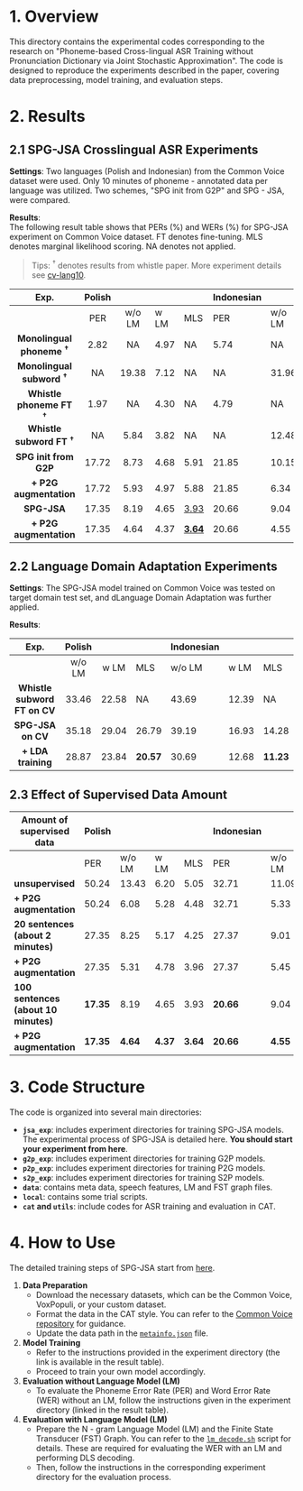 
# 1. Overview

This directory contains the experimental codes corresponding to the research on "Phoneme-based Cross-lingual ASR Training without Pronunciation Dictionary via Joint Stochastic Approximation". The code is designed to reproduce the experiments described in the paper, covering data preprocessing, model training, and evaluation steps.

# 2. Results

## 2.1 SPG-JSA Crosslingual ASR Experiments

**Settings**: 
Two languages (Polish and Indonesian) from the Common Voice dataset were used. Only 10 minutes of phoneme - annotated data per language was utilized. Two schemes, "SPG init from G2P" and SPG - JSA, were compared.

**Results**:  
The following result table shows that PERs (\%) and WERs (\%) for SPG-JSA experiment on Common Voice dataset. FT denotes fine-tuning. MLS denotes marginal likelihood scoring. NA denotes not applied.
> Tips:  $^\dagger$ denotes results from whistle paper. More experiment details see [cv-lang10](../cv-lang10).

|                Exp.                | **Polish** |        |      |      | **Indonesian** |        |       |          |
| :--------------------------------: | :--------: | :----: | ---- | ---- | -------------- | ------ | ----- | -------- |
|                                    |    PER     | w/o LM | w LM | MLS  | PER            | w/o LM | w LM  | MLS      |
| **Monolingual phoneme $^\dagger$** |    2.82    |   NA   | 4.97 | NA   | 5.74           | NA     | 3.28  | NA       |
| **Monolingual subword $^\dagger$** |     NA     | 19.38  | 7.12 | NA   | NA             | 31.96  | 10.85 | NA       |
| **Whistle phoneme FT $^\dagger$**  |    1.97    |   NA   | 4.30 | NA   | 4.79           | NA     | 2.43  | NA       |
| **Whistle subword FT $^\dagger$**  |     NA     |  5.84  | 3.82 | NA   | NA             | 12.48  | 2.92  | NA       |
|       **SPG init from G2P**        |   17.72    |  8.73  | 4.68 | 5.91 | 21.85          | 10.15  | 3.81  | 3.09     |
|    **+ P2G augmentation**     |   17.72    |  5.93  | 4.97 | 5.88 | 21.85          | 6.34   | 3.44  | 2.91     |
|            **SPG-JSA**             |   17.35    |  8.19  | 4.65 | [3.93](./jsa_exp/SPG-JSA_polish_semi-supervised_100utts/)  | 20.66          | 9.04   | 3.26  | [2.47](./jsa_exp/SPG-JSA_indonesian_semi-supervised_100utts/)   |
|    **+ P2G augmentation**     |   17.35    |  4.64  | 4.37 | **[3.64](./jsa_exp/SPG-JSA_polish_semi-supervised_100utts/)**  | 20.66          | 4.55   | 2.92  | **[2.31](./jsa_exp/SPG-JSA_indonesian_semi-supervised_100utts/)** |

## 2.2 Language Domain Adaptation Experiments

**Settings**: 
The SPG-JSA model trained on Common Voice was tested on target domain test set, and dLanguage Domain Adaptation was further applied.

**Results**:  

|           **Exp.**           | **Polish** |       |           | **Indonesian** |       |           |
| :--------------------------: | :--------: | :---: | --------- | -------------- | ----- | --------- |
|                              |   w/o LM   | w LM  | MLS       | w/o LM         | w LM  | MLS       |
| **Whistle subword FT on CV** |   33.46    | 22.58 | NA        | 43.69          | 12.39 | NA        |
|      **SPG-JSA on CV**       |   35.18    | 29.04 | 26.79     | 39.19          | 16.93 | 14.28     |
|   **+ LDA training**    |   28.87    | 23.84 | **20.57** | 30.69          | 12.68 | **11.23** |

## 2.3 Effect of Supervised Data Amount

| **Amount of supervised data**        | **Polish** |          |          |          | **Indonesian** |          |          |          |
| ------------------------------------ | ---------- | -------- | -------- | -------- | -------------- | -------- | -------- | -------- |
|                                      | PER        | w/o LM   | w LM     | MLS      | PER            | w/o LM   | w LM     | MLS      |
| **unsupervised**                     | 50.24      | 13.43    | 6.20     | 5.05     | 32.71          | 11.09    | 3.74     | 2.80     |
| **+ P2G augmentation**          | 50.24      | 6.08     | 5.28     | 4.48     | 32.71          | 5.33     | 3.28     | 2.47     |
| **20 sentences (about 2 minutes)**   | 27.35      | 8.25     | 5.17     | 4.25     | 27.37          | 9.01     | 3.39     | 2.66     |
| **+ P2G augmentation**          | 27.35      | 5.31     | 4.78     | 3.96     | 27.37          | 5.45     | 3.04     | 2.47     |
| **100 sentences (about 10 minutes)** | **17.35**  | 8.19     | 4.65     | 3.93     | **20.66**      | 9.04     | 3.26     | 2.47     |
| **+ P2G augmentation**          | **17.35**  | **4.64** | **4.37** | **3.64** | **20.66**      | **4.55** | **2.92** | **2.31** |

# 3. Code Structure

The code is organized into several main directories:
- **`jsa_exp`**: includes experiment directories for training SPG-JSA models. The experimental process of SPG-JSA is detailed here. **You should start your experiment from here**.
- **`g2p_exp`**: includes experiment directories for training G2P models.
- **`p2p_exp`**: includes experiment directories for training P2G models.
- **`s2p_exp`**: includes experiment directories for training S2P models.
- **`data`**: contains meta data, speech features, LM and FST graph files.
- **`local`**: contains some trial scripts.
- **`cat` and `utils`**: include codes for ASR training and evaluation in CAT.

# 4. How to Use
The detailed training steps of SPG-JSA start from [here](./jsa_exp/readme.md). 
1. **Data Preparation**
    - Download the necessary datasets, which can be the Common Voice, VoxPopuli, or your custom dataset.
    - Format the data in the CAT style. You can refer to the [Common Voice repository](../commonvoice) for guidance.
    - Update the data path in the [`metainfo.json`](./data/metainfo.json) file.
2. **Model Training**
    - Refer to the instructions provided in the experiment directory (the link is available in the result table).
    - Proceed to train your own model accordingly.
3. **Evaluation without Language Model (LM)**
    - To evaluate the Phoneme Error Rate (PER) and Word Error Rate (WER) without an LM, follow the instructions given in the experiment directory (linked in the result table).
4. **Evaluation with Language Model (LM)**
    - Prepare the N - gram Language Model (LM) and the Finite State Transducer (FST) Graph. You can refer to the [`lm_decode.sh`](./local/lm_decode.sh) script for details. These are required for evaluating the WER with an LM and performing DLS decoding.
    - Then, follow the instructions in the corresponding experiment directory for the evaluation process.
